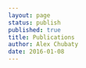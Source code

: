 ```yaml
---
layout: page
status: publish
published: true
title: Publications
author: Alex Chubaty
date: 2016-01-08
---
```


<script src="http://bibbase.org/service/mendeley/c009878c-ce2e-397e-b4d5-32d70b399230?jsonp=1"></script>
